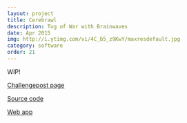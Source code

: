 ```yaml
---
layout: project
title: Cerebrawl
description: Tug of War with Brainwaves
date: Apr 2015
img: http://i.ytimg.com/vi/4C_b5_z9KwY/maxresdefault.jpg
category: software
order: 21
---
```


WIP!

[Challengepost page](http://challengepost.com/software/cere-brawl)

[Source code](https://github.com/devChuk/cerebrawl-android)

[Web app](https://github.com/timotius02/cerebrawl)
